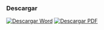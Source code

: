 
### Descargar

<a href="#"><img src="../imagenes/icono-word.png" alt="Descargar Word"></a> <a href="decreto-implan.pdf"><img src="../imagenes/icono-pdf.png" alt="Descargar PDF"></a>
